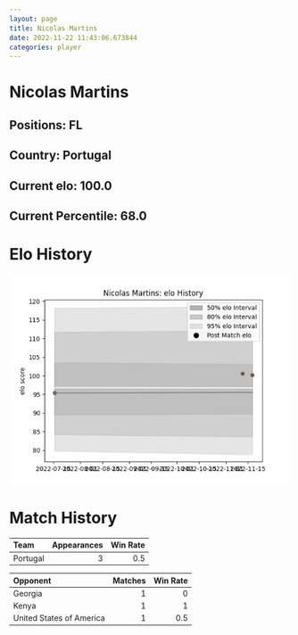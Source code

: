 ```yaml
---  
layout: page  
title: Nicolas Martins  
date: 2022-11-22 11:43:06.673844  
categories: player  
---
```

# Nicolas Martins

## Positions: FL

## Country: Portugal

## Current elo: 100.0

## Current Percentile: 68.0

# Elo History


![elo history](history_NicolasMartins.png)
# Match History


| Team     |   Appearances |   Win Rate |
|:---------|--------------:|-----------:|
| Portugal |             3 |        0.5 |

| Opponent                 |   Matches |   Win Rate |
|:-------------------------|----------:|-----------:|
| Georgia                  |         1 |        0   |
| Kenya                    |         1 |        1   |
| United States of America |         1 |        0.5 |
